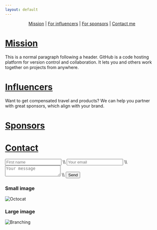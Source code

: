 ```yaml
---
layout: default
---
```

<p align="center">
  <a href="#mission">Mission</a> |
  <a href="#influencers">For influencers</a> |
  <a href="#sponsors">For sponsors</a> |
  <a href="#contact">Contact me</a>
</p>


# [Mission](#mission)

This is a normal paragraph following a header. GitHub is a code hosting platform for version control and collaboration. It lets you and others work together on projects from anywhere.

# [Influencers](#influencers)

 Want to get compensated travel and products? We can help you partner with great sponsors, which align with your brand. 

# [Sponsors](#sponsors)



# [Contact](#contact)

<form method="POST" action="https://formspree.io/bookingetal@gmail.com">
  <input type="name" name="name" placeholder="First name"> \\
  <input type="email" name="email" placeholder="Your email"> \\
  <textarea name="message" placeholder="Your message"></textarea> \\
  <button type="submit">Send</button>
</form>

### Small image

![Octocat](https://assets-cdn.github.com/images/icons/emoji/octocat.png)

### Large image

![Branching](https://guides.github.com/activities/hello-world/branching.png)


